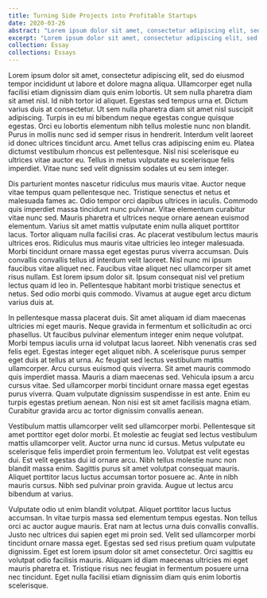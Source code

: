 ```yaml
---
title: Turning Side Projects into Profitable Startups
date: 2020-03-26
abstract: "Lorem ipsum dolor sit amet, consectetur adipiscing elit, sed do eiusmod tempor incididunt ut labore et dolore magna aliqua. Ullamcorper eget nulla facilisi etiam dignissim diam quis enim lobortis. Ut sem nulla pharetra diam sit amet nisl. Id nibh tortor id aliquet. Egestas sed tempus urna et. Dictum varius duis at consectetur. Ut sem nulla pharetra diam sit amet nisl suscipit adipiscing."
excerpt: "Lorem ipsum dolor sit amet, consectetur adipiscing elit, sed do eiusmod tempor incididunt ut labore et dolore magna."
collection: Essay
collections: Essays
---
```

Lorem ipsum dolor sit amet, consectetur adipiscing elit, sed do eiusmod tempor incididunt ut labore et dolore magna aliqua. Ullamcorper eget nulla facilisi etiam dignissim diam quis enim lobortis. Ut sem nulla pharetra diam sit amet nisl. Id nibh tortor id aliquet. Egestas sed tempus urna et. Dictum varius duis at consectetur. Ut sem nulla pharetra diam sit amet nisl suscipit adipiscing. Turpis in eu mi bibendum neque egestas congue quisque egestas. Orci eu lobortis elementum nibh tellus molestie nunc non blandit. Purus in mollis nunc sed id semper risus in hendrerit. Interdum velit laoreet id donec ultrices tincidunt arcu. Amet tellus cras adipiscing enim eu. Platea dictumst vestibulum rhoncus est pellentesque. Nisl nisi scelerisque eu ultrices vitae auctor eu. Tellus in metus vulputate eu scelerisque felis imperdiet. Vitae nunc sed velit dignissim sodales ut eu sem integer.

Dis parturient montes nascetur ridiculus mus mauris vitae. Auctor neque vitae tempus quam pellentesque nec. Tristique senectus et netus et malesuada fames ac. Odio tempor orci dapibus ultrices in iaculis. Commodo quis imperdiet massa tincidunt nunc pulvinar. Vitae elementum curabitur vitae nunc sed. Mauris pharetra et ultrices neque ornare aenean euismod elementum. Varius sit amet mattis vulputate enim nulla aliquet porttitor lacus. Tortor aliquam nulla facilisi cras. Ac placerat vestibulum lectus mauris ultrices eros. Ridiculus mus mauris vitae ultricies leo integer malesuada. Morbi tincidunt ornare massa eget egestas purus viverra accumsan. Duis convallis convallis tellus id interdum velit laoreet. Nisl nunc mi ipsum faucibus vitae aliquet nec. Faucibus vitae aliquet nec ullamcorper sit amet risus nullam. Est lorem ipsum dolor sit. Ipsum consequat nisl vel pretium lectus quam id leo in. Pellentesque habitant morbi tristique senectus et netus. Sed odio morbi quis commodo. Vivamus at augue eget arcu dictum varius duis at.

In pellentesque massa placerat duis. Sit amet aliquam id diam maecenas ultricies mi eget mauris. Neque gravida in fermentum et sollicitudin ac orci phasellus. Ut faucibus pulvinar elementum integer enim neque volutpat. Morbi tempus iaculis urna id volutpat lacus laoreet. Nibh venenatis cras sed felis eget. Egestas integer eget aliquet nibh. A scelerisque purus semper eget duis at tellus at urna. Ac feugiat sed lectus vestibulum mattis ullamcorper. Arcu cursus euismod quis viverra. Sit amet mauris commodo quis imperdiet massa. Mauris a diam maecenas sed. Vehicula ipsum a arcu cursus vitae. Sed ullamcorper morbi tincidunt ornare massa eget egestas purus viverra. Quam vulputate dignissim suspendisse in est ante. Enim eu turpis egestas pretium aenean. Non nisi est sit amet facilisis magna etiam. Curabitur gravida arcu ac tortor dignissim convallis aenean.

Vestibulum mattis ullamcorper velit sed ullamcorper morbi. Pellentesque sit amet porttitor eget dolor morbi. Et molestie ac feugiat sed lectus vestibulum mattis ullamcorper velit. Auctor urna nunc id cursus. Metus vulputate eu scelerisque felis imperdiet proin fermentum leo. Volutpat est velit egestas dui. Est velit egestas dui id ornare arcu. Nibh tellus molestie nunc non blandit massa enim. Sagittis purus sit amet volutpat consequat mauris. Aliquet porttitor lacus luctus accumsan tortor posuere ac. Ante in nibh mauris cursus. Nibh sed pulvinar proin gravida. Augue ut lectus arcu bibendum at varius.

Vulputate odio ut enim blandit volutpat. Aliquet porttitor lacus luctus accumsan. In vitae turpis massa sed elementum tempus egestas. Non tellus orci ac auctor augue mauris. Erat nam at lectus urna duis convallis convallis. Justo nec ultrices dui sapien eget mi proin sed. Velit sed ullamcorper morbi tincidunt ornare massa eget. Egestas sed sed risus pretium quam vulputate dignissim. Eget est lorem ipsum dolor sit amet consectetur. Orci sagittis eu volutpat odio facilisis mauris. Aliquam id diam maecenas ultricies mi eget mauris pharetra et. Tristique risus nec feugiat in fermentum posuere urna nec tincidunt. Eget nulla facilisi etiam dignissim diam quis enim lobortis scelerisque.